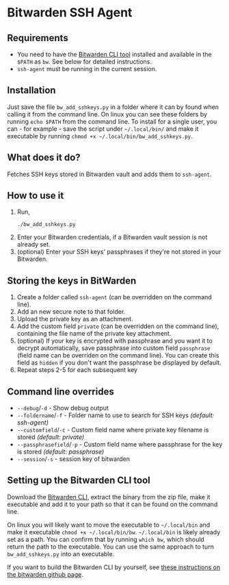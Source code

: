 # Bitwarden SSH Agent

## Requirements
* You need to have the [Bitwarden CLI tool](https://bitwarden.com/help/cli/) installed and available in the `$PATH` as `bw`. See below for detailed instructions.
* `ssh-agent` must be running in the current session.

## Installation
Just save the file `bw_add_sshkeys.py` in a folder where it can by found when calling it from the command line. On linux you can see these folders by running `echo $PATH` from the command line. To install for a single user, you can - for example - save the script under `~/.local/bin/` and make it executable by running `chmod +x ~/.local/bin/bw_add_sshkeys.py`.

## What does it do?
Fetches SSH keys stored in Bitwarden vault and adds them to `ssh-agent`.

##  How to use it
1. Run,
   ```shell
   ./bw_add_sshkeys.py
   ```
2. Enter your Bitwarden credentials, if a Bitwarden vault session is not already set.
3. (optional) Enter your SSH keys' passphrases if they're not stored in your Bitwarden.

## Storing the keys in BitWarden
1. Create a folder called `ssh-agent` (can be overridden on the command line).
2. Add an new secure note to that folder.
3. Upload the private key as an attachment.
4. Add the custom field `private` (can be overridden on the command line), containing the file name of the private key attachment.
5. (optional) If your key is encrypted with passphrase and you want it to decrypt automatically, save passphrase into custom field `passphrase` (field name can be overriden on the command line). You can create this field as `hidden` if you don't want the passphrase be displayed by default.
6. Repeat steps 2-5 for each subsequent key

## Command line overrides
* `--debug`/`-d` - Show debug output
* `--foldername`/`-f` - Folder name to use to search for SSH keys _(default: ssh-agent)_
* `--customfield`/`-c` - Custom field name where private key filename is stored _(default: private)_
* `--passphrasefield`/`-p` - Custom field name where passphrase for the key is stored _(default: passphrase)_
* `--session`/`-s` - session key of bitwarden

## Setting up the Bitwarden CLI tool
Download the [Bitwarden CLI](https://bitwarden.com/help/cli/), extract the binary from the zip file, make it executable and add it to your path so that it can be found on the command line.

On linux you will likely want to move the executable to `~/.local/bin` and make it executable `chmod +x ~/.local/bin/bw`. `~/.local/bin` is likely already set as a path. You can confirm that by running `which bw`, which should return the path to the executable. You can use the same approach to turn `bw_add_sshkeys.py` into an executable.

If you want to build the Bitwarden CLI by yourself, see [these instructions on the bitwarden github page](https://contributing.bitwarden.com/getting-started/clients/cli).